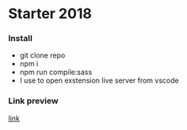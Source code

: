 # Starter 2018

### Install

* git clone repo
* npm i
* npm run compile:sass
* I use to open exstension live server from vscode

### Link preview

[link]()
